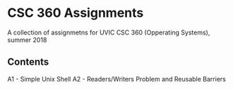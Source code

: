 # CSC 360 Assignments

A collection of assignmetns for UVIC CSC 360 (Opperating Systems), summer 2018

## Contents

A1 - Simple Unix Shell
A2 - Readers/Writers Problem and Reusable Barriers

